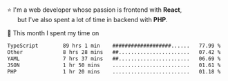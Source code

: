 ⭐ I'm a web developer whose passion is frontend with <b>React</b>,<br/>
&nbsp; &nbsp; &nbsp; but I've also spent a lot of time in backend with <b>PHP</b>.

📅 This month I spent my time on

<!--START_SECTION:waka-->

```txt
TypeScript        89 hrs 1 min    ###################......   77.99 %
Other             8 hrs 28 mins   ##.......................   07.42 %
YAML              7 hrs 37 mins   ##.......................   06.69 %
JSON              1 hr 50 mins    .........................   01.61 %
PHP               1 hr 20 mins    .........................   01.18 %
```

<!--END_SECTION:waka-->
